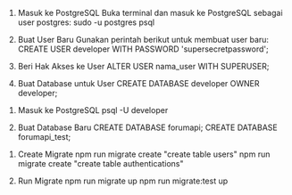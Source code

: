 <!-- Cara Membuat User Postgres -->
1. Masuk ke PostgreSQL
Buka terminal dan masuk ke PostgreSQL sebagai user postgres:
sudo -u postgres psql

2. Buat User Baru
Gunakan perintah berikut untuk membuat user baru:
CREATE USER developer WITH PASSWORD 'supersecretpassword';

3. Beri Hak Akses ke User
ALTER USER nama_user WITH SUPERUSER;

4. Buat Database untuk User
CREATE DATABASE developer OWNER developer;

<!-- Cara Membuat Databases -->
1. Masuk ke PostgreSQL
psql -U developer

2. Buat Database Baru
CREATE DATABASE forumapi;
CREATE DATABASE forumapi_test;

<!-- Cara Migrate Databases -->
1. Create Migrate
npm run migrate create "create table users"
npm run migrate create "create table authentications"

2. Run Migrate
npm run migrate up
npm run migrate:test up